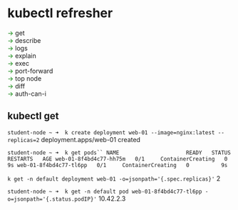 # kubectl refresher

<span style="color:green">&rarr;</span>  get  
<span style="color:green">&rarr;</span>  describe  
<span style="color:green">&rarr;</span>  logs  
<span style="color:green">&rarr;</span>  explain  
<span style="color:green">&rarr;</span>  exec  
<span style="color:green">&rarr;</span>  port-forward  
<span style="color:green">&rarr;</span>  top node  
<span style="color:green">&rarr;</span>  diff  
<span style="color:green">&rarr;</span>  auth-can-i

## kubectl get 

```student-node ~ ➜  k create deployment web-01 --image=nginx:latest --replicas=2```
deployment.apps/web-01 created

```student-node ~ ➜  k get pods``
NAME                     READY   STATUS              RESTARTS   AGE
web-01-8f4bd4c77-hh75m   0/1     ContainerCreating   0          9s
web-01-8f4bd4c77-tl6pp   0/1     ContainerCreating   0          9s```

```k get -n default deployment web-01 -o=jsonpath='{.spec.replicas}'```
2

```student-node ~ ➜  k get -n default pod web-01-8f4bd4c77-tl6pp -o=jsonpath='{.status.podIP}'```
10.42.2.3